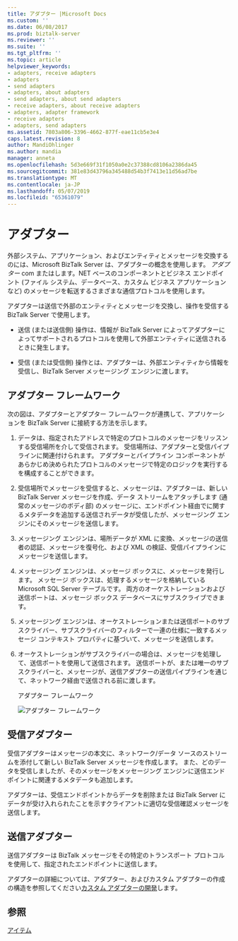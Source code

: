```yaml
---
title: アダプター |Microsoft Docs
ms.custom: ''
ms.date: 06/08/2017
ms.prod: biztalk-server
ms.reviewer: ''
ms.suite: ''
ms.tgt_pltfrm: ''
ms.topic: article
helpviewer_keywords:
- adapters, receive adapters
- adapters
- send adapters
- adapters, about adapters
- send adapters, about send adapters
- receive adapters, about receive adapters
- adapters, adapter framework
- receive adapters
- adapters, send adapters
ms.assetid: 7803a806-3396-4662-877f-eae11cb5e3e4
caps.latest.revision: 8
author: MandiOhlinger
ms.author: mandia
manager: anneta
ms.openlocfilehash: 5d3e669f31f1050a0e2c37388cd8106a2386da45
ms.sourcegitcommit: 381e83d43796a345488d54b3f7413e11d56ad7be
ms.translationtype: MT
ms.contentlocale: ja-JP
ms.lasthandoff: 05/07/2019
ms.locfileid: "65361079"
---
```

# <a name="adapters"></a>アダプター
外部システム、アプリケーション、およびエンティティとメッセージを交換するのには、Microsoft BizTalk Server は、アダプターの概念を使用します。 *アダプター* com またはします。NET ベースのコンポーネントとビジネス エンドポイント (ファイル システム、データベース、カスタム ビジネス アプリケーションなど) のメッセージを転送するさまざまな通信プロトコルを使用します。  
  
 アダプターは送信で外部のエンティティとメッセージを交換し、操作を受信する BizTalk Server で使用します。  
  
-   送信 (または送信側) 操作は、情報が BizTalk Server によってアダプターによってサポートされるプロトコルを使用して外部エンティティに送信されるときに発生します。  
  
-   受信 (または受信側) 操作とは、アダプターは、外部エンティティから情報を受信し、BizTalk Server メッセージング エンジンに渡します。  
  
## <a name="the-adapter-framework"></a>アダプター フレームワーク  
 次の図は、アダプターとアダプター フレームワークが連携して、アプリケーションを BizTalk Server に接続する方法を示します。  
  
1. データは、指定されたアドレスで特定のプロトコルのメッセージをリッスンする受信場所を介して受信されます。 受信場所は、アダプターと受信パイプラインに関連付けられます。 アダプターとパイプライン コンポーネントがあらかじめ決められたプロトコルのメッセージで特定のロジックを実行するを構成することができます。  
  
2. 受信場所でメッセージを受信すると、メッセージは、アダプターは、新しい BizTalk Server メッセージを作成、データ ストリームをアタッチします (通常のメッセージのボディ部) のメッセージに、エンドポイント経由でに関するメタデータを追加する送信されデータが受信したが、メッセージング エンジンにそのメッセージを送信します。  
  
3. メッセージング エンジンは、場所データが XML に変換、メッセージの送信者の認証、メッセージを復号化、および XML の検証、受信パイプラインにメッセージを送信します。  
  
4. メッセージング エンジンは、メッセージ ボックスに、メッセージを発行します。 メッセージ ボックスは、処理するメッセージを格納している Microsoft SQL Server テーブルです。 両方のオーケストレーションおよび送信ポートは、メッセージ ボックス データベースにサブスクライブできます。  
  
5. メッセージング エンジンは、オーケストレーションまたは送信ポートのサブスクライバー、サブスクライバーのフィルターで一連の仕様に一致するメッセージ コンテキスト プロパティに基づいて、メッセージを送信します。  
  
6. オーケストレーションがサブスクライバーの場合は、メッセージを処理して、送信ポートを使用して送信されます。 送信ポートが、または唯一のサブスクライバーと、メッセージが、送信アダプターの送信パイプラインを通じて、ネットワーク経由で送信される前に渡します。  
  
   アダプター フレームワーク  
  
   ![アダプター フレームワーク](../core/media/ebiz-sdk-adpttoday.gif "ebiz_sdk_adpttoday")  
  
## <a name="receive-adapters"></a>受信アダプター  
 受信アダプターはメッセージの本文に、ネットワーク/データ ソースのストリームを添付して新しい BizTalk Server メッセージを作成します。 また、どのデータを受信しましたが、そのメッセージをメッセージング エンジンに送信エンドポイントに関連するメタデータも追加します。  
  
 アダプターは、受信エンドポイントからデータを削除または BizTalk Server にデータが受け入れられたことを示すクライアントに適切な受信確認メッセージを送信します。  
  
## <a name="send-adapters"></a>送信アダプター  
 送信アダプターは BizTalk メッセージをその特定のトランスポート プロトコルを使用して、指定されたエンドポイントに送信します。  
  
 アダプターの詳細については、アダプター、およびカスタム アダプターの作成の構造を参照してください[カスタム アダプターの開発](../core/developing-custom-adapters.md)します。  
  
## <a name="see-also"></a>参照  
 [アイテム](../core/artifacts.md)